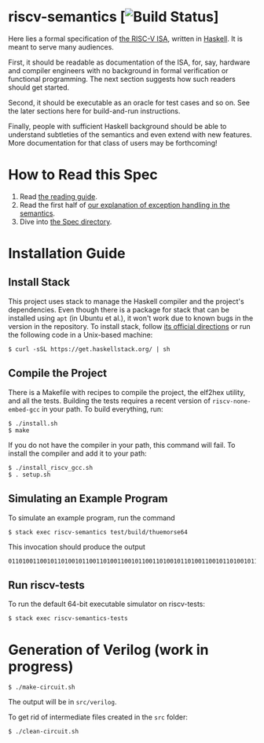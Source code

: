 # riscv-semantics  [![Build Status](https://travis-ci.org/mit-plv/riscv-semantics.svg?branch=master)]

Here lies a formal specification of [the RISC-V ISA](https://riscv.org), written in [Haskell](https://www.haskell.org/).
It is meant to serve many audiences.

First, it should be readable as documentation of the ISA, for, say, hardware and compiler engineers with no background in formal verification or functional programming.
The next section suggests how such readers should get started.

Second, it should be executable as an oracle for test cases and so on.
See the later sections here for build-and-run instructions.

Finally, people with sufficient Haskell background should be able to understand subtleties of the semantics and even extend with new features.
More documentation for that class of users may be forthcoming!


# How to Read this Spec

1. Read [the reading guide](READING.md).
2. Read the first half of [our explanation of exception handling in the semantics](exceptions.md).
3. Dive into [the Spec directory](src/Spec).


# Installation Guide

## Install Stack

This project uses stack to manage the Haskell compiler and the project's dependencies.
Even though there is a package for stack that can be installed using `apt` (in Ubuntu et al.), it won't work due to known bugs in the version in the repository.
To install stack, follow [its official directions](https://docs.haskellstack.org/en/stable/README/) or run the following code in a Unix-based machine:

    $ curl -sSL https://get.haskellstack.org/ | sh

## Compile the Project

There is a Makefile with recipes to compile the project, the elf2hex utility, and all the tests.
Building the tests requires a recent version of `riscv-none-embed-gcc` in your path.
To build everything, run:

    $ ./install.sh
    $ make

If you do not have the compiler in your path, this command will fail. To install the compiler and add it to your path:

    $ ./install_riscv_gcc.sh
    $ . setup.sh

## Simulating an Example Program

To simulate an example program, run the command

    $ stack exec riscv-semantics test/build/thuemorse64

This invocation should produce the output

    01101001100101101001011001101001100101100110100101101001100101101001011001101001011010011001011001101001100101101001011001101001

## Run riscv-tests

To run the default 64-bit executable simulator on riscv-tests:

    $ stack exec riscv-semantics-tests

# Generation of Verilog (work in progress)

    $ ./make-circuit.sh

The output will be in `src/verilog`.

To get rid of intermediate files created in the `src` folder:

    $ ./clean-circuit.sh
